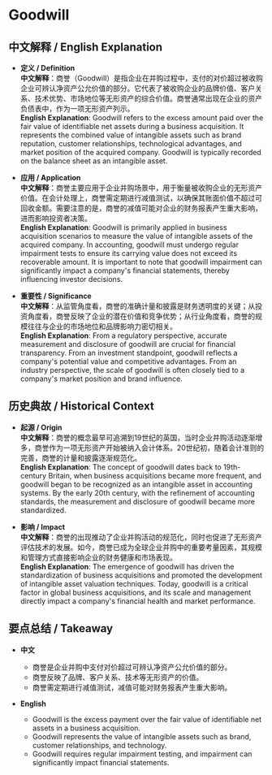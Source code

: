# Goodwill

## 中文解释 / English Explanation

* **定义 / Definition**  
  **中文解释**：商誉（Goodwill）是指企业在并购过程中，支付的对价超过被收购企业可辨认净资产公允价值的部分。它代表了被收购企业的品牌价值、客户关系、技术优势、市场地位等无形资产的综合价值。商誉通常出现在企业的资产负债表中，作为一项无形资产列示。  
  **English Explanation**: Goodwill refers to the excess amount paid over the fair value of identifiable net assets during a business acquisition. It represents the combined value of intangible assets such as brand reputation, customer relationships, technological advantages, and market position of the acquired company. Goodwill is typically recorded on the balance sheet as an intangible asset.

* **应用 / Application**  
  **中文解释**：商誉主要应用于企业并购场景中，用于衡量被收购企业的无形资产价值。在会计处理上，商誉需定期进行减值测试，以确保其账面价值不超过可回收金额。需要注意的是，商誉的减值可能对企业的财务报表产生重大影响，进而影响投资者决策。  
  **English Explanation**: Goodwill is primarily applied in business acquisition scenarios to measure the value of intangible assets of the acquired company. In accounting, goodwill must undergo regular impairment tests to ensure its carrying value does not exceed its recoverable amount. It is important to note that goodwill impairment can significantly impact a company's financial statements, thereby influencing investor decisions.

* **重要性 / Significance**  
  **中文解释**：从监管角度看，商誉的准确计量和披露是财务透明度的关键；从投资角度看，商誉反映了企业的潜在价值和竞争优势；从行业角度看，商誉的规模往往与企业的市场地位和品牌影响力密切相关。  
  **English Explanation**: From a regulatory perspective, accurate measurement and disclosure of goodwill are crucial for financial transparency. From an investment standpoint, goodwill reflects a company's potential value and competitive advantages. From an industry perspective, the scale of goodwill is often closely tied to a company's market position and brand influence.

## 历史典故 / Historical Context

* **起源 / Origin**  
  **中文解释**：商誉的概念最早可追溯到19世纪的英国，当时企业并购活动逐渐增多，商誉作为一项无形资产开始被纳入会计体系。20世纪初，随着会计准则的完善，商誉的计量和披露逐渐规范化。  
  **English Explanation**: The concept of goodwill dates back to 19th-century Britain, when business acquisitions became more frequent, and goodwill began to be recognized as an intangible asset in accounting systems. By the early 20th century, with the refinement of accounting standards, the measurement and disclosure of goodwill became more standardized.

* **影响 / Impact**  
  **中文解释**：商誉的出现推动了企业并购活动的规范化，同时也促进了无形资产评估技术的发展。如今，商誉已成为全球企业并购中的重要考量因素，其规模和管理方式直接影响企业的财务健康和市场表现。  
  **English Explanation**: The emergence of goodwill has driven the standardization of business acquisitions and promoted the development of intangible asset valuation techniques. Today, goodwill is a critical factor in global business acquisitions, and its scale and management directly impact a company's financial health and market performance.

## 要点总结 / Takeaway

* **中文**  
  - 商誉是企业并购中支付对价超过可辨认净资产公允价值的部分。  
  - 商誉反映了品牌、客户关系、技术等无形资产的价值。  
  - 商誉需定期进行减值测试，减值可能对财务报表产生重大影响。  

* **English**  
  - Goodwill is the excess payment over the fair value of identifiable net assets in a business acquisition.  
  - Goodwill represents the value of intangible assets such as brand, customer relationships, and technology.  
  - Goodwill requires regular impairment testing, and impairment can significantly impact financial statements.